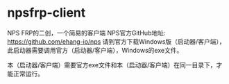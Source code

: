 # npsfrp-client
NPS FRP的二创，一个简易的客户端
NPS官方GitHub地址: https://github.com/ehang-io/nps
请到官方下载Windows版（启动器/客户端），此启动器需要调用官方（启动器/客户端），Windows的exe文件。

本（启动器/客户端）需要官方exe文件和本（启动器/客户端）在同一目录下，才能正常运行。
